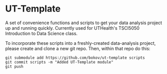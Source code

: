 # UT-Template
A set of convenience functions and scripts to get your data analysis project up and running quickly. Currently used for UTHealth's TSCI5050 Introduction to Data Science class.

To incorporate these scripts into a freshly-created data-analysis project, please create and clone a new git repo. Then, within that repo do this:

    git submodule add https://github.com/bokov/ut-template scripts
    git commit scripts -m "Added UT-Template module"
    git push


